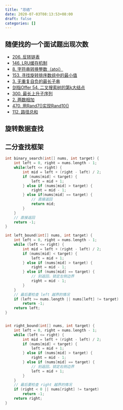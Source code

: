 ```yaml
---
title: "总结"
date: 2020-07-03T08:13:53+08:00
draft: false
categories: []
---
```


## 随便找的一个面试题出现次数

+ [206. 反转链表](https://engineers.cool/#/pages/LeetCode/LeetCode/206)
+ [146. LRU缓存机制](https://engineers.cool/#/pages/LeetCode/LeetCode/146)
+ [8. 字符串转换整数（atoi）](https://engineers.cool/#/pages/LeetCode/LeetCode/8)
+ [153. 寻找旋转排序数组中的最小值](https://engineers.cool/#/pages/LeetCode/LeetCode/153)
+ [3. 无重复自负的最长子串](https://engineers.cool/#/pages/LeetCode/LeetCode/2)
+ [剑指Offer 54. 二叉搜索树的第k大结点](https://engineers.cool/#/pages/LeetCode/%E5%89%91%E6%8C%87Offer/jz_54)
+ [300. 最长上升子序列](https://engineers.cool/#/pages/LeetCode/LeetCode/300)
+ [2. 两数相加](https://engineers.cool/#/pages/LeetCode/LeetCode/2)
+ [470. 用Rand7()实现Rand10()](https://engineers.cool/#/pages/LeetCode/LeetCode/470)
+ [112. 路径总和](https://engineers.cool/#/pages/LeetCode/LeetCode/112)

## 旋转数据查找

## 二分查找框架

```cpp
int binary_search(int[] nums, int target) {
    int left = 0, right = nums.length - 1; 
    while(left <= right) {
        int mid = left + (right - left) / 2;
        if (nums[mid] < target) {
            left = mid + 1;
        } else if (nums[mid] > target) {
            right = mid - 1; 
        } else if(nums[mid] == target) {
            // 直接返回
            return mid;
        }
    }
    // 直接返回
    return -1;
}

int left_bound(int[] nums, int target) {
    int left = 0, right = nums.length - 1;
    while (left <= right) {
        int mid = left + (right - left) / 2;
        if (nums[mid] < target) {
            left = mid + 1;
        } else if (nums[mid] > target) {
            right = mid - 1;
        } else if (nums[mid] == target) {
            // 别返回，锁定左侧边界
            right = mid - 1;
        }
    }
    // 最后要检查 left 越界的情况
    if (left >= nums.length || nums[left] != target)
        return -1;
    return left;
}


int right_bound(int[] nums, int target) {
    int left = 0, right = nums.length - 1;
    while (left <= right) {
        int mid = left + (right - left) / 2;
        if (nums[mid] < target) {
            left = mid + 1;
        } else if (nums[mid] > target) {
            right = mid - 1;
        } else if (nums[mid] == target) {
            // 别返回，锁定右侧边界
            left = mid + 1;
        }
    }
    // 最后要检查 right 越界的情况
    if (right < 0 || nums[right] != target)
        return -1;
    return right;
}
```
